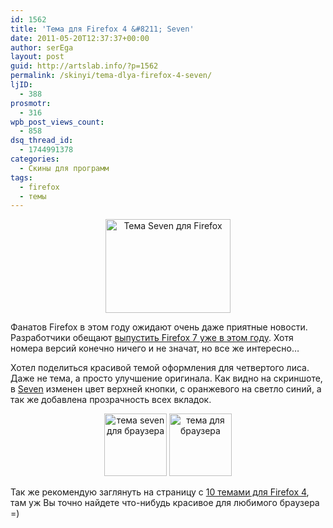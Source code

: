 ```yaml
---
id: 1562
title: 'Тема для Firefox 4 &#8211; Seven'
date: 2011-05-20T12:37:37+00:00
author: serEga
layout: post
guid: http://artslab.info/?p=1562
permalink: /skinyi/tema-dlya-firefox-4-seven/
ljID:
  - 388
prosmotr:
  - 316
wpb_post_views_count:
  - 858
dsq_thread_id:
  - 1744991378
categories:
  - Скины для программ
tags:
  - firefox
  - темы
---
```

<center>
  <img src="{{site.img_cdn}}/firefox_seven_theme.png" alt="Тема Seven для Firefox" title="firefox_seven_theme" width="200" height="150" class="alignnone size-full wp-image-2983" />
</center>

Фанатов Firefox в этом году ожидают очень даже приятные новости. Разработчики обещают [выпустить Firefox 7 уже в этом году](http://habrahabr.ru/blogs/firefox/113337/). Хотя номера версий конечно ничего и не значат, но все же интересно&#8230;

Хотел поделиться красивой темой оформления для четвертого лиса. Даже не тема, а просто улучшение оригинала. Как видно на скриншоте, в [Seven](https://addons.mozilla.org/en-US/firefox/addon/seven/) изменен цвет верхней кнопки, с оранжевого на светло синий, а так же добавлена прозрачность всех вкладок.

<center>
  <a href="{{site.img_cdn}}/seven_basic.jpg"><img src="{{site.img_cdn}}/seven_basic-100x100.jpg" alt="тема seven для браузера" title="seven_basic" width="100" height="100" class="alignnone size-thumbnail wp-image-2985" /></a>&nbsp;<a href="{{site.img_cdn}}/seven_Aero.jpg"><img src="{{site.img_cdn}}/seven_Aero-100x100.jpg" alt="тема для браузера" title="seven_Aero" width="100" height="100" class="alignnone size-thumbnail wp-image-2984" /></a>
</center>

Так же рекомендую заглянуть на страницу с [10 темами для Firefox 4](http://artslab.info/skinyi-dlya-firefox/temy-dlya-firefox-4-10-tem/), там уж Вы точно найдете что-нибудь красивое для любимого браузера =)
